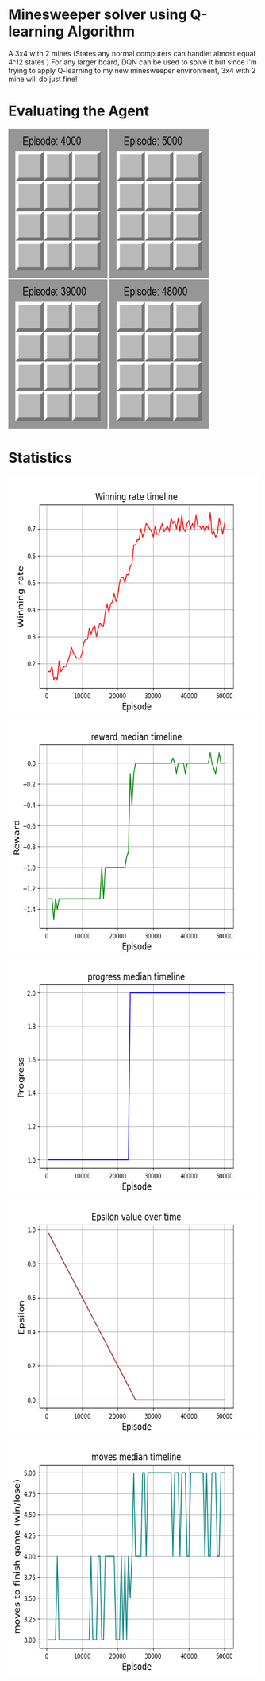 
# Minesweeper solver using Q-learning Algorithm
  A 3x4 with 2 mines (States any normal computers can handle: almost equal 4^12 states ) 
  For any larger board, DQN can be used to solve it but since I'm trying to apply Q-learning to my new minesweeper environment, 3x4 with 2 mine will do just fine!
  
# Evaluating the Agent
<img src="./footage/gifs/4000.gif" width="200" height="300" />  <img src="./footage/gifs/5000.gif" width="200" height="300" />   <img src="./footage/gifs/39000.gif" width="200" height="300" />   <img src="./footage/gifs/48000.gif" width="200" height="300" />

# Statistics
<img src="./data/3x4_2_win_rate.png" width="560" height="480" />  <img src="./data/3x4_2_reward.png" width="560" height="480" />  
<img src="./data/3x4_2_progress.png" width="640" height="480" />  
<img src="./data/3x4_2_epsilon.png" width="640" height="480" />  
<img src="./data/3x4_2_moves.png" width="640" height="480" />  
